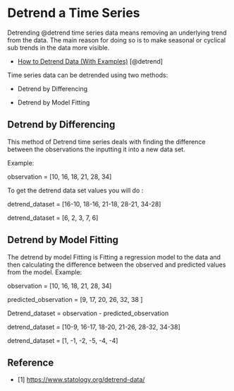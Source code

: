 # Detrend a Time Series

Detrending @detrend time series data means removing an underlying trend 
from the data. The main reason for doing so is to make seasonal
or cyclical sub trends in the data more visible.

* [How to Detrend Data (With Examples)](https://www.statology.org/detrend-data/) [@detrend]

Time series data can be detrended using two methods:

* Detrend by Differencing

* Detrend by Model Fitting

## Detrend by Differencing

This method of Detrend time series deals with finding the 
difference between the observations the inputting it into a 
new data set.

Example:

observation = [10, 16, 18, 21, 28, 34]

To get the detrend data set values you will do :

detrend_dataset = [16-10, 18-16, 21-18, 28-21, 34-28]

detrend_dataset = [6, 2, 3, 7, 6]

## Detrend by Model Fitting

The detrend by model Fitting is Fitting a regression model to the data and then 
calculating the difference between the observed and predicted values from the model.
Example:

observation = [10, 16, 18, 21, 28, 34]

predicted_observation = [9, 17, 20, 26, 32, 38 ]

Detrend_dataset = observation - predicted_observation

detrend_dataset = [10-9, 16-17, 18-20, 21-26, 28-32, 34-38]

detrend_dataset = [1, -1, -2, -5, -4, -4]




## Reference

* [1] <https://www.statology.org/detrend-data/>

